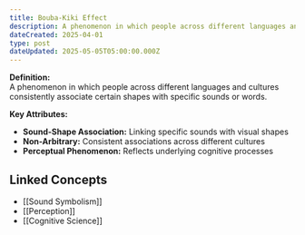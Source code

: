 ```yaml
---
title: Bouba-Kiki Effect
description: A phenomenon in which people across different languages and cultures consistently associate certain shapes with specific sounds or words.
dateCreated: 2025-04-01
type: post
dateUpdated: 2025-05-05T05:00:00.000Z
---
```


**Definition:**  
A phenomenon in which people across different languages and cultures consistently associate certain shapes with specific sounds or words.

**Key Attributes:**  
- **Sound-Shape Association:** Linking specific sounds with visual shapes  
- **Non-Arbitrary:** Consistent associations across different cultures  
- **Perceptual Phenomenon:** Reflects underlying cognitive processes

## Linked Concepts
- [[Sound Symbolism]]
- [[Perception]]
- [[Cognitive Science]]
